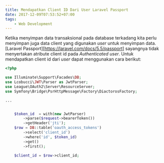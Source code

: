```yaml
---
title: Mendapatkan Client ID Dari User Laravel Passport
date: 2017-12-09T07:53:52+07:00
tags:
    - Web Development
---
```


Ketika menyimpan data transaksional pada database terkadang kita perlu menyimpan
juga data client yang digunakan _user_ untuk menyimpan data. [Laravel
Passport][https://laravel.com/docs/5.5/passport] sayangnya tidak menyertakan
atribute client id pada _Authenticated user_. Untuk mendapatkan client id dari
_user_ dapat menggunakan cara berikut:

```php
<?php

use Illuminate\Support\Facades\DB;
use Lcobucci\JWT\Parser as JwtParser;
use League\OAuth2\Server\ResourceServer;
use Symfony\Bridge\PsrHttpMessage\Factory\DiactorosFactory;

...


    $token_id  = with(new JwtParser)
        ->parse($request->bearerToken())
        ->getHeader('jti');
    $row = DB::table('oauth_access_tokens')
        ->select('client_id')
        ->where('id', $token_id)
        ->get()
        ->first();

    $client_id = $row->client_id;

```

<!--more-->
